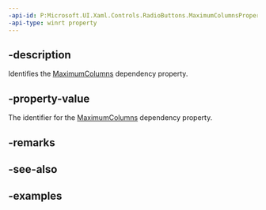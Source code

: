 ```yaml
---
-api-id: P:Microsoft.UI.Xaml.Controls.RadioButtons.MaximumColumnsProperty
-api-type: winrt property
---
```


## -description

Identifies the [MaximumColumns](radiobuttons_maximumcolumns.md) dependency property.

## -property-value

The identifier for the [MaximumColumns](radiobuttons_maximumcolumns.md) dependency property.

## -remarks

## -see-also

## -examples

